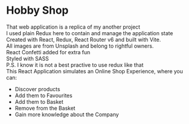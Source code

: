 # Hobby Shop
That web application is a replica of my another project <br/>
I used plain Redux here to contain and manage the application state<br/>
Created with React, Redux, React Router v6 and built with Vite. <br/>
All images are from Unsplash and belong to rightful owners.  <br/>
React Confetti added for extra fun  <br/>
Styled with SASS <br/>
P.S. I know it is not a best practive to use redux like that<br/>
This React Application simulates an Online Shop Experience, where you can:
 - Discover products
 - Add them to Favourites
 - Add them to Basket
 - Remove from the Basket
 - Gain more knowledge about the Company 
